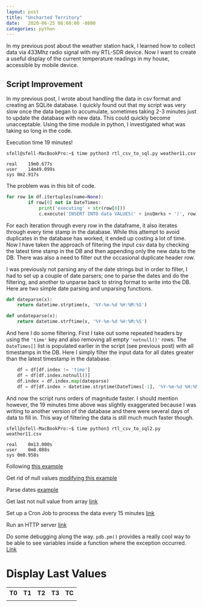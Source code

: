 ```yaml
---
layout: post
title: "Uncharted Territory" 
date:   2020-06-25 08:00:00 -0800
categories: python
---
```


In my previous post about the weather station hack, I learned how to collect data via 433Mhz radio signal with my RTL-SDR device.  Now I want to create a useful display of the current temperature readings in my house, accessible by mobile device.   

## Script Improvement  
In my previous post, I wrote about handling the data in csv format and creating an SQLite database.  I quickly found out that my script was very slow once the data began to accumulate, sometimes taking 2-3 minutes just to update the database with new data.  This could quickly become unacceptable.  Using the time module in python, I investigated what was taking so long in the code. 

Execution time 19 minutes!
```shell
sfell@sfell-MacBookPro:~$ time python3 rtl_csv_to_sql.py weather11.csv

real	19m0.677s
user	14m49.099s
sys	0m2.917s
```

The problem was in this bit of code. 

```python
for row in df.itertuples(name=None): 
        if row[0] not in DateTimes: 
            print('executing' + str(row[0])) 
            c.execute('INSERT INTO data VALUES(' + insQmrks + ')', row) 
```
For each iteration through every row in the dataframe, it also iterates through every time stamp in the database.  While this attempt to avoid duplicates in the database has worked, it ended up costing a lot of time.  Now I have taken the approach of filtering the input csv data by checking the latest time stamp in the DB and then appending only the new data to the DB.  There was also a need to filter out the occasional duplicate header row. 

I was previously not parsing any of the date strings but in order to filter, I had to set up a couple of date parsers; one to parse the dates and do the filtering, and another to unparse back to string format to write into the DB. Here are two simple date parsing and unparsing functions.
```python
def dateparse(x):
    return datetime.strptime(x, '%Y-%m-%d %H:%M:%S')

def undateparse(x):
    return datetime.strftime(x, '%Y-%m-%d %H:%M:%S')
```

And here I do some filtering.  First I take out some repeated headers by using the `'time'` key and also removing all empty `'notnull()'` rows.  The `DateTimes[]` list is populated earlier in the script (see previous post) with all timestamps in the DB.  Here I simply filter the input data for all dates greater than the latest timestamp in the database.
```python
    df = df[df.index != 'time']
    df = df[df.index.notnull()]
    df.index = df.index.map(dateparse)
    df = df[df.index > datetime.strptime(DateTimes[-1], '%Y-%m-%d %H:%M:%S')]
```

And now the script runs orders of magnitude faster. I should mention however, the 19 minutes time above was slightly exaggerated because I was writing to another version of the database and there were several days of data to fill in. This way of filtering the data is still much much faster though.  
```shell
sfell@sfell-MacBookPro:~$ time python3 rtl_csv_to_sql2.py weather11.csv

real	0m13.000s
user	0m8.088s
sys	0m0.958s
```


Following [this example](https://github.com/HandsOnDataViz/chartjs-templates/tree/master/line-chart)


Get rid of null values [modifying this example](https://jsfiddle.net/beaver71/u4wto8z1/)

Parse dates [example](https://stackoverflow.com/questions/54334676/chart-js-format-date-in-label)

<script src="https://cdnjs.cloudflare.com/ajax/libs/jquery/3.4.1/jquery.min.js"></script>
  
<!-- Load Chart.js -->
<script src="https://cdnjs.cloudflare.com/ajax/libs/Chart.js/2.8.0/Chart.bundle.min.js"></script>
<script src="https://unpkg.com/chartjs-plugin-colorschemes@0.4.0/dist/chartjs-plugin-colorschemes.min.js"></script>

<!-- Load Data Labels-->
<!-- <script src="https://cdn.jsdelivr.net/npm/chartjs-plugin-datalabels@0.7.0"></script> -->
<!-- Load PapaParse to read csv files -->
<script src="https://cdnjs.cloudflare.com/ajax/libs/PapaParse/5.1.0/papaparse.min.js"></script>
<div><canvas id="chart-container" style="height: 400px; width: 100%"></canvas></div>
<script src="/assets/script.js"></script>

Get last not null value from array [link](https://stackoverflow.com/questions/49190873/get-the-last-non-null-element-of-an-array)

Set up a Cron Job to process the data every 15 minutes [link](https://phoenixnap.com/kb/set-up-cron-job-linux)

Run an HTTP server [link](https://docs.python.org/3/library/http.server.html)

Do some debugging along the way.  `pdb.pm()` provides a really cool way to be able to see variables inside a function where the exception occurred. [Link](https://docs.python.org/3/library/pdb.html)


# Display Last Values
 <table style="width:70%">
  <tr>
    <th>T0</th>
    <th>T1</th>
    <th>T2</th>
    <th>T3</th>
    <th>TC</th>
  </tr>
  <tr>
    <td style="text-align:center"><div id="T0"></div></td>
    <td style="text-align:center"><div id="T1"></div></td>
    <td style="text-align:center"><div id="T2"></div></td>
    <td style="text-align:center"><div id="T3"></div></td>
    <td style="text-align:center"><div id="T4"></div></td>
  </tr>
</table> 

<br><br>

